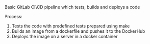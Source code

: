 Basic GitLab CI\CD pipeline which tests, builds and deploys a code

Process:
1. Tests the code with predefined tests prepared using make
2. Builds an image from a dockerfile and pushes it to the DockerHub
3. Deploys the image on a server in a docker container
